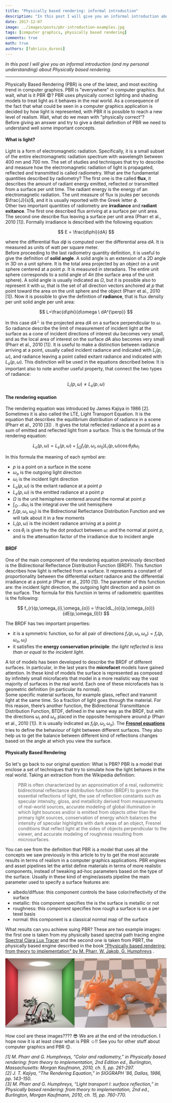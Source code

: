 ```yaml
---
title: "Physically based rendering: informal introduction"
description: "In this post I will give you an informal introduction about Physically based rendering."
date: 2017-12-07
image: ../images/posts/pbr-introduction-examples.jpg
tags: [computer graphics, physically based rendering]
comments: true
math: true
authors: [fabrizio_duroni]
---
```


*In this post I will give you an informal introduction (and my personal understanding) about Physically based
rendering.*

---

Physically Based Rendering (PBR) is one of the latest, and most exciting trend in computer graphics. PBR is "everywhere"
in computer graphics. But wait, what is it PBR :fearful:? PBR uses physically correct lighting and shading models to
treat light as it behaves in the real world. As a consequence of the fact that what could be seen in a computer graphics
application is decided by how light is represented, with PBR it is possible to reach a new level of realism. Wait,
what do we mean with "physically correct"?  
Before giving an answer and try to give a detail definition of PBR we need to understand well some important concepts.

#### **What is light?**

Light is a form of electromagnetic radiation. Specifically, it is a small subset of the entire electromagnetic radiation
spectrum with wavelength between 400 nm and 700 nm. The set of studies and techniques that try to describe and measure
how the electromagnetic radiation of light is propagated, reflected and transmitted is called radiometry. What are the
fundamental quantities described by radiometry? The first one is the called **flux**, it describes the amount of radiant
energy emitted, reflected or transmitted from a surface per unit time. The radiant energy is the energy of an
electromagnetic radiation. The unit measure of flux is joules per seconds $\frac{J}{s}$, and it is usually reported with
the Greek letter $\phi$.  
Other two important quantities of radiometry are **irradiance** and **radiant exitance**. The first one described flux
arriving at a surface per unit area. The second one describe flux leaving a surface per unit area (Pharr et al.,
2010 [1]). Formally irradiance is described with the following equation:

$$
E = \frac{d\phi}{dA}
$$

where the differential flux $d\phi$ is computed over the differential area $dA$. It is measured as units of watt per
square meter.  
Before proceeding to the last radiometry quantity definition, it is useful to give the definition of **solid angle**. A
solid angle is an extension of a 2D angle in 3D on a unit sphere. It is the total area projected by an object on a unit
sphere centered at a point $p$. It is measured in steradians. The entire unit sphere corresponds to a solid angle of
$4\pi$ (the surface area of the unit sphere). A solid angle is usually indicated as $\Omega$, but it is possible also to
represent it with $\omega$, that is the set of all direction vectors anchored at $p$ that point toward the area on the
unit sphere and the object (Pharr et al., 2010 [1]). Now it is possible to give the definition of **radiance**, that is
flux density per unit solid angle per unit area:

$$
L=\frac{d\phi}{d\omega \ dA^{\perp}}
$$

In this case $dA^{\perp}$ is the projected area $dA$ on a surface perpendicular to $\omega$. So radiance describe the
limit of measurement of incident light at the surface as a cone of incident directions of interest ${d\omega}$ becomes
very small, and as the local area of interest on the surface $dA$ also becomes very small (Pharr et al., 2010 [1]). It
is useful to make a distinction between radiance arriving at a point, usually called incident radiance and indicated
with $L_{i}(p,\omega)$, and radiance leaving a point called exitant radiance and indicated with $L_{o}(p,\omega)$. This
distinction will be used in the equations described below. It is important also to note another useful property, that
connect the two types of radiance:

$$
L_{i}(p,\omega) \neq L_{o}(p,\omega)
$$

#### **The rendering equation**

The rendering equation was introduced by James Kajiya in 1986 [2]. Sometimes it is also called the LTE, Light Transport
Equation. It is the equation that describes the equilibrium distribution of radiance in a scene (Pharr et al., 2010 [3])
. It gives the total reflected radiance at a point as a sum of emitted and reflected light from a surface. This is the
formula of the rendering equation:

$$
L_{o}(p,\omega) = L_{e}(p,\omega) + \int_{\Omega}f_{r}(p,\omega_{i},\omega_{0})L_{i}(p,\omega)\cos\theta_{i}d\omega_
{i}
$$

In this formula the meaning of each symbol are:

* $p$ is a point on a surface in the scene
* $\omega_{o}$ is the outgoing light direction
* $\omega_{i}$ is the incident light direction
* $L_{o}(p,\omega)$ is the exitant radiance at a point $p$
* $L_{e}(p,\omega)$ is the emitted radiance at a point $p$
* $\Omega$ is the unit hemisphere centered around the normal at point $p$
* $\int_{\Omega}...d\omega_{i}$ is the integral over the unit hemisphere
* $f_{r}(p,\omega_{i},\omega_{0})$ is the Bidirectional Reflectance Distribution Function and we will talk about it in a
  few moments
* $L_{i}(p,\omega)$ is the incident radiance arriving at a point $p$
* $\cos\theta_{i}$ is given by the dot product between 𝜔: and the normal at point $p$, and is the attenuation factor of
  the irradiance due to incident angle

#### **BRDF**

One of the main component of the rendering equation previously described is the Bidirectional Reflectance Distribution
Function (BRDF). This function describes how light is reflected from a surface. It represents a constant of
proportionality between the differential exitant radiance and the differential irradiance at a point $p$ (Pharr et al.,
2010 [1]). The parameter of this function are: the incident light direction, the outgoing light direction and a point on
the surface. The formula for this function in terms of radiometric quantities is the following:

$$
f_{r}(p,\omega_{i},\omega_{o}) = \frac{dL_{o}(p,\omega_{o})}{dE(p,\omega_{I})}
$$

The BRDF has two important properties:

* it is a symmetric function, so for all pair of directions $f_{r}(p,\omega_{i},\omega_{o}) = f_{r}(p,\omega_
  {o},\omega_{i})$
* it satisfies the **energy conservation principle**: *the light reflected is less than or equal to the incident light*.

A lot of models has been developed to describe the BRDF of different surfaces. In particular, in the last years the **microfacet** 
models have gained attention. In these kind of models the surface is represented as composed by infinitely
small microfacets that model in a more realistic way the vast majority of surfaces in the real world. Each one of these
microfacets has is geometric definition (in particular its normal).  
Some specific material surfaces, for example glass, reflect and transmit light at the same time. So a fraction of light
goes through the material. For this reason, there’s another function, the Bidirectional Transmittance Distribution
Function, BTDF, defined in the same way as the BRDF, but with the directions $\omega_{i}$ and $\omega_{o}$ placed in the
opposite hemisphere around $p$ (Pharr et al., 2010 [1]). It is usually indicated as $f_{t}(p,\omega_{i},\omega_{o})$.
The **[Fresnel equations](https://en.wikipedia.org/wiki/Fresnel_equations "Fresnel equations")** tries to define the
behaviour of light between different surfaces. They also help us to get the balance between different kind of
reflections changes based on the angle at which you view the surface.

#### **Physically Based Rendering**

So let's go back to our original question: What is PBR? PBR is a model that enclose a set of techniques that try to
simulate how the light behaves in the real world. Taking an extraction from the Wikipedia definition:

> PBR is often characterized by an approximation of a real, radiometric bidirectional reflectance distribution function (BRDF) to govern the essential reflections of light, the use of reflection constants such as specular intensity, gloss, and metallicity derived from measurements of real-world sources, accurate modeling of global illumination in which light bounces and/or is emitted from objects other than the primary light sources, conservation of energy which balances the intensity of specular highlights with dark areas of an object, Fresnel conditions that reflect light at the sides of objects perpendicular to the viewer, and accurate modeling of roughness resulting from microsurfaces.

You can see from the definition that PBR is a model that uses all the concepts we saw previously in this article to try
to get the most accurate results in terms of realism in a computer graphics applications. PBR engines and asset
pipelines let the artist define materials in terms of more realistic components, instead of tweaking ad-hoc parameters
based on the type of the surface. Usually in these kind of engine/assets pipeline the main parameter used to specify a
surface features are:

* albedo/diffuse: this component controls the base color/reflectivity of the surface
* metallic: this component specifies the is the surface is metallic or not
* roughness: this component specifies how rough a surface is on a per texel basis
* normal: this component is a classical normal map of the surface

What results can you achieve suing PBR? These are two example images: the first one is taken from my physically based
spectral path tracing
engine [Spectral Clara Lux Tracer](https://github.com/chicio/Spectral-Clara-Lux-Tracer "Spectral Clara Lux Tracer") and
the second one is taken from PBRT, the physically based engine described in the
book ["Physically based rendering: from theory to implementation" by M. Pharr, W. Jakob, G. Humphreys](https://www.pbrt.org "Physically based rendering: from theory to implementation by M. Pharr, W. Jakob, G. Humphreys")
.

![Some PBR scenes generated using PBRT and Spectral Clara Lux Tracer](../images/posts/pbr-introduction-examples.jpg)

How cool are these images???? :sunglasses:
We are at the end of the introduction. I hope now it is at least clear what is PBR :relaxed:!! See you for other stuff
about computer graphics and PBR :blush:.

*[1] M. Pharr and G. Humphreys, “Color and radiometry,” in Physically based rendering: from theory to implementation,
2nd Edition ed., Burlington, Massachusetts: Morgan Kaufmann, 2010, ch. 5, pp. 261-297.  
[2] J. T. Kajiya, “The Rendering Equation,” in SIGGRAPH '86, Dallas, 1986, pp. 143-150.  
[3] M. Pharr and G. Humphreys, “Light transport I: surface reflection,” in Physically based rendering: from theory to
implementation, 2nd ed., Burlington, Morgan Kaufmann, 2010, ch. 15, pp. 760-770.*
